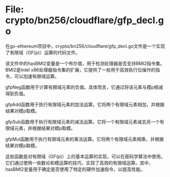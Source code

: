 # File: crypto/bn256/cloudflare/gfp_decl.go

在go-ethereum项目中，crypto/bn256/cloudflare/gfp_decl.go文件是一个实现了有限域（GF(p)）运算的代码文件。

该文件中的hasBMI2变量是一个布尔值，用于检测处理器是否支持BMI2指令集。BMI2是Intel x86处理器指令集的扩展，它提供了一些用于高效执行位操作的指令，可以加速有限域运算。

gfpNeg函数用于计算有限域元素的负值。具体而言，它通过将该元素与模p相减得到负值。

gfpAdd函数用于执行有限域元素的加法运算。它将两个有限域元素相加，并根据结果对模p取模。

gfpSub函数用于执行有限域元素的减法运算。它将一个有限域元素减去另一个有限域元素，并根据结果对模p取模。

gfpMul函数用于执行有限域元素的乘法运算。它将两个有限域元素相乘，并根据结果对模p取模。

这些函数是对有限域（GF(p)）上的基本运算的实现，可以在密码学算法中使用。它们通过使用一些数论和模运算的技巧，实现了高效的有限域运算。其中，hasBMI2变量用于确定是否使用了特定的硬件加速指令，以提高性能。

